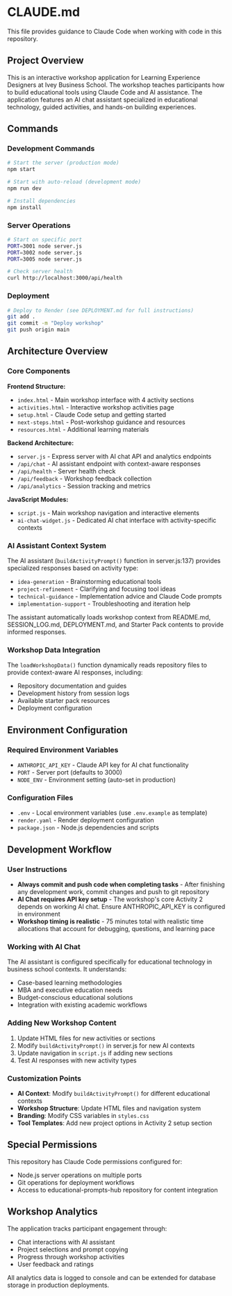 # CLAUDE.md

This file provides guidance to Claude Code when working with code in this repository.

## Project Overview

This is an interactive workshop application for Learning Experience Designers at Ivey Business School. The workshop teaches participants how to build educational tools using Claude Code and AI assistance. The application features an AI chat assistant specialized in educational technology, guided activities, and hands-on building experiences.

## Commands

### Development Commands
```bash
# Start the server (production mode)
npm start

# Start with auto-reload (development mode)
npm run dev

# Install dependencies
npm install
```

### Server Operations
```bash
# Start on specific port
PORT=3001 node server.js
PORT=3002 node server.js  
PORT=3005 node server.js

# Check server health
curl http://localhost:3000/api/health
```

### Deployment
```bash
# Deploy to Render (see DEPLOYMENT.md for full instructions)
git add .
git commit -m "Deploy workshop"
git push origin main
```

## Architecture Overview

### Core Components

**Frontend Structure:**
- `index.html` - Main workshop interface with 4 activity sections
- `activities.html` - Interactive workshop activities page
- `setup.html` - Claude Code setup and getting started
- `next-steps.html` - Post-workshop guidance and resources
- `resources.html` - Additional learning materials

**Backend Architecture:**
- `server.js` - Express server with AI chat API and analytics endpoints
- `/api/chat` - AI assistant endpoint with context-aware responses
- `/api/health` - Server health check
- `/api/feedback` - Workshop feedback collection
- `/api/analytics` - Session tracking and metrics

**JavaScript Modules:**
- `script.js` - Main workshop navigation and interactive elements
- `ai-chat-widget.js` - Dedicated AI chat interface with activity-specific contexts

### AI Assistant Context System

The AI assistant (`buildActivityPrompt()` function in server.js:137) provides specialized responses based on activity type:

- `idea-generation` - Brainstorming educational tools
- `project-refinement` - Clarifying and focusing tool ideas  
- `technical-guidance` - Implementation advice and Claude Code prompts
- `implementation-support` - Troubleshooting and iteration help

The assistant automatically loads workshop context from README.md, SESSION_LOG.md, DEPLOYMENT.md, and Starter Pack contents to provide informed responses.

### Workshop Data Integration

The `loadWorkshopData()` function dynamically reads repository files to provide context-aware AI responses, including:
- Repository documentation and guides
- Development history from session logs
- Available starter pack resources
- Deployment configuration

## Environment Configuration

### Required Environment Variables
- `ANTHROPIC_API_KEY` - Claude API key for AI chat functionality
- `PORT` - Server port (defaults to 3000)
- `NODE_ENV` - Environment setting (auto-set in production)

### Configuration Files
- `.env` - Local environment variables (use `.env.example` as template)
- `render.yaml` - Render deployment configuration
- `package.json` - Node.js dependencies and scripts

## Development Workflow

### User Instructions
- **Always commit and push code when completing tasks** - After finishing any development work, commit changes and push to git repository
- **AI Chat requires API key setup** - The workshop's core Activity 2 depends on working AI chat. Ensure ANTHROPIC_API_KEY is configured in environment
- **Workshop timing is realistic** - 75 minutes total with realistic time allocations that account for debugging, questions, and learning pace

### Working with AI Chat
The AI assistant is configured specifically for educational technology in business school contexts. It understands:
- Case-based learning methodologies
- MBA and executive education needs
- Budget-conscious educational solutions
- Integration with existing academic workflows

### Adding New Workshop Content
1. Update HTML files for new activities or sections
2. Modify `buildActivityPrompt()` in server.js for new AI contexts
3. Update navigation in `script.js` if adding new sections
4. Test AI responses with new activity types

### Customization Points
- **AI Context**: Modify `buildActivityPrompt()` for different educational contexts
- **Workshop Structure**: Update HTML files and navigation system
- **Branding**: Modify CSS variables in `styles.css`
- **Tool Templates**: Add new project options in Activity 2 setup section

## Special Permissions

This repository has Claude Code permissions configured for:
- Node.js server operations on multiple ports
- Git operations for deployment workflows
- Access to educational-prompts-hub repository for content integration

## Workshop Analytics

The application tracks participant engagement through:
- Chat interactions with AI assistant
- Project selections and prompt copying
- Progress through workshop activities
- User feedback and ratings

All analytics data is logged to console and can be extended for database storage in production deployments.